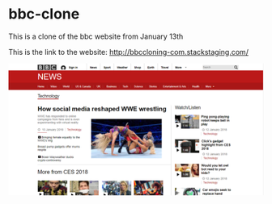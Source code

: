 # bbc-clone

This is a clone of the bbc website from January 13th

This is the link to the website: http://bbccloning-com.stackstaging.com/

![Screenshot](bbc-clone.PNG)
